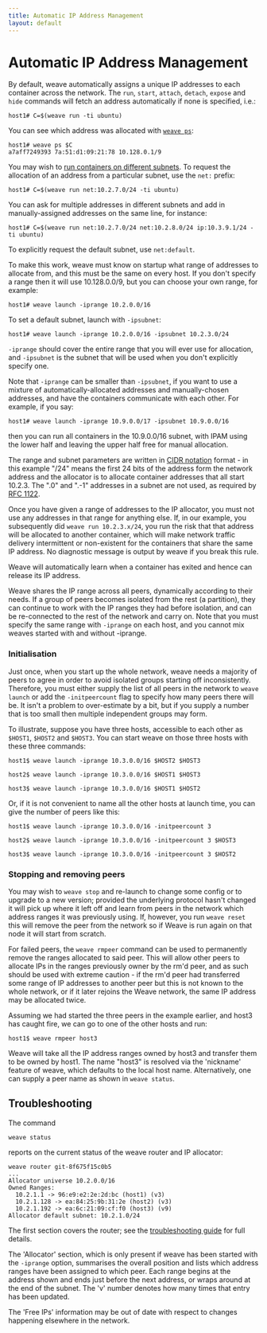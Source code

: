 ```yaml
---
title: Automatic IP Address Management
layout: default
---
```


# Automatic IP Address Management

By default, weave automatically assigns a unique IP addresses to each
container across the network. 
The `run`, `start`, `attach`, `detach`, `expose` and `hide` commands
will fetch an address automatically if none is specified, i.e.:

    host1# C=$(weave run -ti ubuntu)

You can see which address was allocated with
[`weave ps`](troubleshooting.html#list-attached-containers):

    host1# weave ps $C
    a7aff7249393 7a:51:d1:09:21:78 10.128.0.1/9

You may wish to [run containers on different
subnets](features.html#application-isolation). To request the
allocation of an address from a particular subnet, use the `net:`
prefix:

    host1# C=$(weave run net:10.2.7.0/24 -ti ubuntu)

You can ask for multiple addresses in different subnets and add in
manually-assigned addresses on the same line, for instance:

    host1# C=$(weave run net:10.2.7.0/24 net:10.2.8.0/24 ip:10.3.9.1/24 -ti ubuntu)

To explicitly request the default subnet, use `net:default`.

To make this work, weave must know on startup what range of addresses
to allocate from, and this must be the same on every host. If you
don't specify a range then it will use 10.128.0.0/9, but you can
choose your own range, for example:

    host1# weave launch -iprange 10.2.0.0/16

To set a default subnet, launch with `-ipsubnet`:

    host1# weave launch -iprange 10.2.0.0/16 -ipsubnet 10.2.3.0/24

`-iprange` should cover the entire range that you will ever use for
allocation, and `-ipsubnet` is the subnet that will be used when
you don't explicitly specify one.

Note that `-iprange` can be smaller than `-ipsubnet`, if you want to
use a mixture of automatically-allocated addresses and manually-chosen
addresses, and have the containers communicate with each other. For
example, if you say:

    host1# weave launch -iprange 10.9.0.0/17 -ipsubnet 10.9.0.0/16

then you can run all containers in the 10.9.0.0/16 subnet, with IPAM
using the lower half and leaving the upper half free for manual
allocation.

The range and subnet parameters are written in [CIDR
notation](http://en.wikipedia.org/wiki/Classless_Inter-Domain_Routing)
format - in this example "/24" means the first 24 bits of the address
form the network address and the allocator is to allocate container
addresses that all start 10.2.3. The ".0" and ".-1" addresses in a
subnet are not used, as required by [RFC
1122](https://tools.ietf.org/html/rfc1122#page-29).

Once you have given a range of addresses to the IP allocator, you must
not use any addresses in that range for anything else.  If, in our
example, you subsequently did `weave run 10.2.3.x/24`, you run the
risk that that address will be allocated to another container, which
will make network traffic delivery intermittent or non-existent for
the containers that share the same IP address. No diagnostic message
is output by weave if you break this rule.

Weave will automatically learn when a container has exited
and hence can release its IP address.

Weave shares the IP range across all peers, dynamically according to
their needs.  If a group of peers becomes isolated from the rest (a
partition), they can continue to work with the IP ranges they had
before isolation, and can be re-connected to the rest of the network
and carry on. Note that you must specify the same range with
`-iprange` on each host, and you cannot mix weaves started with and
without -iprange.

### Initialisation

Just once, when you start up the whole network, weave needs a majority
of peers to agree in order to avoid isolated groups starting off
inconsistently. Therefore, you must either supply the list of all
peers in the network to `weave launch` or add the `-initpeercount`
flag to specify how many peers there will be.  It isn't a problem to
over-estimate by a bit, but if you supply a number that is too small
then multiple independent groups may form.

To illustrate, suppose you have three hosts, accessible to each other
as `$HOST1`, `$HOST2` and `$HOST3`. You can start weave on those three
hosts with these three commands:

    host1$ weave launch -iprange 10.3.0.0/16 $HOST2 $HOST3

    host2$ weave launch -iprange 10.3.0.0/16 $HOST1 $HOST3

    host3$ weave launch -iprange 10.3.0.0/16 $HOST1 $HOST2

Or, if it is not convenient to name all the other hosts at launch
time, you can give the number of peers like this:

    host1$ weave launch -iprange 10.3.0.0/16 -initpeercount 3

    host2$ weave launch -iprange 10.3.0.0/16 -initpeercount 3 $HOST3

    host3$ weave launch -iprange 10.3.0.0/16 -initpeercount 3 $HOST2

### Stopping and removing peers

You may wish to `weave stop` and re-launch to change some config or to
upgrade to a new version; provided the underlying protocol hasn't
changed it will pick up where it left off and learn from peers in the
network which address ranges it was previously using. If, however, you
run `weave reset` this will remove the peer from the network so
if Weave is run again on that node it will start from scratch.

For failed peers, the `weave rmpeer` command can be used to
permanently remove the ranges allocated to said peer.  This will allow
other peers to allocate IPs in the ranges previously owner by the rm'd
peer, and as such should be used with extreme caution - if the rm'd
peer had transferred some range of IP addresses to another peer but
this is not known to the whole network, or if it later rejoins
the Weave network, the same IP address may be allocated twice.

Assuming we had started the three peers in the example earlier, and
host3 has caught fire, we can go to one of the other hosts and run:

    host1$ weave rmpeer host3

Weave will take all the IP address ranges owned by host3 and transfer
them to be owned by host1. The name "host3" is resolved via the
'nickname' feature of weave, which defaults to the local host
name. Alternatively, one can supply a peer name as shown in `weave
status`.

## <a name="troubleshooting"></a>Troubleshooting

The command

    weave status

reports on the current status of the weave router and IP allocator:

````
weave router git-8f675f15c0b5
...
Allocator universe 10.2.0.0/16
Owned Ranges:
  10.2.1.1 -> 96:e9:e2:2e:2d:bc (host1) (v3)
  10.2.1.128 -> ea:84:25:9b:31:2e (host2) (v3)
  10.2.1.192 -> ea:6c:21:09:cf:f0 (host3) (v9)
Allocator default subnet: 10.2.1.0/24
````

The first section covers the router; see the [troubleshooting
guide](troubleshooting.html#status-report) for full details.

The 'Allocator' section, which is only present if weave has been
started with the `-iprange` option, summarises the overall position and
lists which address ranges have been assigned to which peer. Each
range begins at the address shown and ends just before the next
address, or wraps around at the end of the subnet. The 'v' number
denotes how many times that entry has been updated.

The 'Free IPs' information may be out of date with respect to changes
happening elsewhere in the network.
